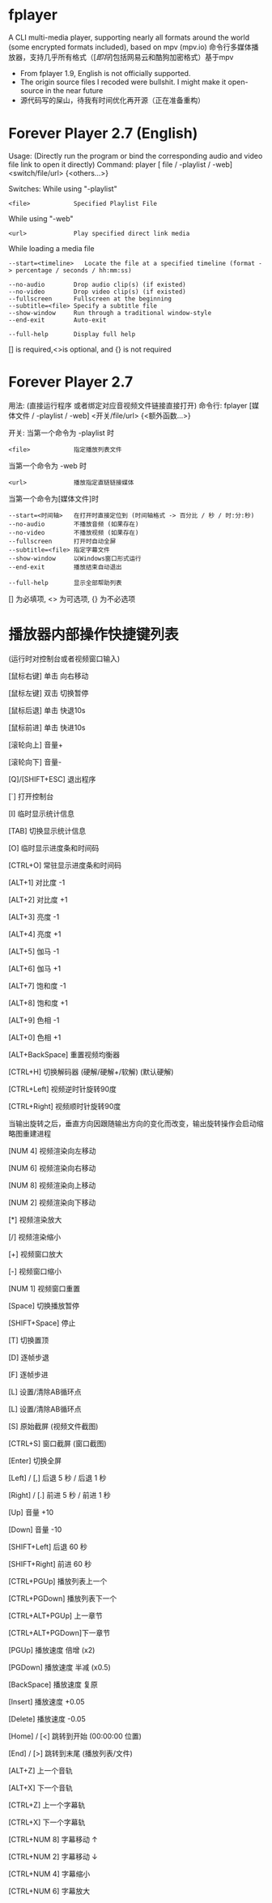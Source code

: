 # fplayer

A CLI multi-media player, supporting nearly all formats around the world (some encrypted formats included), based on mpv (mpv.io)
命令行多媒体播放器，支持几乎所有格式（[*即将*]包括网易云和酷狗加密格式）基于mpv

* From fplayer 1.9, English is not officially supported.
* The origin source files I recoded were bullshit. I might make it open-source in the near future
* 源代码写的屎山，待我有时间优化再开源（正在准备重构）

# Forever Player 2.7 (English)

Usage:
    (Directly run the program or bind the corresponding audio and video file link to open it directly)
Command:
    player [ file / -playlist / -web] <switch/file/url> {<others...>}

Switches:
While using "-playlist"

    <file>            Specified Playlist File

While using "-web" 

    <url>             Play specified direct link media
    
While loading a media file

    --start=<timeline>   Locate the file at a specified timeline (format -> percentage / seconds / hh:mm:ss)
    
    --no-audio        Drop audio clip(s) (if existed)
    --no-video        Drop video clip(s) (if existed)
    --fullscreen      Fullscreen at the beginning
    --subtitle=<file> Specify a subtitle file
    --show-window     Run through a traditional window-style
    --end-exit        Auto-exit

    --full-help       Display full help
  [] is required,<>is optional, and {} is not required

# Forever Player 2.7

用法:
    (直接运行程序 或者绑定对应音视频文件链接直接打开)
命令行:
    fplayer [媒体文件 / -playlist / -web] <开关/file/url> {<额外函数...>}

开关:
当第一个命令为 -playlist 时

    <file>            指定播放列表文件

当第一个命令为 -web 时

    <url>             播放指定直链链接媒体
当第一个命令为[媒体文件]时

    --start=<时间轴>   在打开时直接定位到 (时间轴格式 -> 百分比 / 秒 / 时:分:秒)
    --no-audio        不播放音频 (如果存在)
    --no-video        不播放视频 (如果存在)
    --fullscreen      打开时自动全屏
    --subtitle=<file> 指定字幕文件
    --show-window     以Windows窗口形式运行
    --end-exit        播放结束自动退出

    --full-help       显示全部帮助列表
  [] 为必填项, <> 为可选项, {} 为不必选项


# 播放器内部操作快捷键列表  
(运行时对控制台或者视频窗口输入)

[鼠标右键] 单击    向右移动

[鼠标左键] 双击    切换暂停

[鼠标后退] 单击    快退10s

[鼠标前进] 单击    快进10s

[滚轮向上]         音量+

[滚轮向下]         音量-



[Q]/[SHIFT+ESC]  退出程序

[`]              打开控制台

[I]              临时显示统计信息

[TAB]            切换显示统计信息

[O]              临时显示进度条和时间码

[CTRL+O]         常驻显示进度条和时间码

[ALT+1]          对比度 -1

[ALT+2]          对比度 +1

[ALT+3]          亮度 -1

[ALT+4]          亮度 +1

[ALT+5]          伽马 -1

[ALT+6]          伽马 +1

[ALT+7]          饱和度 -1

[ALT+8]          饱和度 +1

[ALT+9]          色相 -1

[ALT+0]          色相 +1

[ALT+BackSpace]  重置视频均衡器



[CTRL+H]         切换解码器 (硬解/硬解+/软解) (默认硬解)

[CTRL+Left]      视频逆时针旋转90度

[CTRL+Right]     视频顺时针旋转90度

当输出旋转之后，垂直方向因跟随输出方向的变化而改变，输出旋转操作会启动缩略图重建进程

[NUM 4]          视频渲染向左移动

[NUM 6]          视频渲染向右移动

[NUM 8]          视频渲染向上移动

[NUM 2]          视频渲染向下移动

[*]              视频渲染放大

[/]              视频渲染缩小

[+]              视频窗口放大

[-]              视频窗口缩小

[NUM 1]          视频窗口重置



[Space]          切换播放暂停

[SHIFT+Space]    停止

[T]              切换置顶

[D]              逐帧步退

[F]              逐帧步进

[L]              设置/清除AB循环点

[L]              设置/清除AB循环点

[S]              原始截屏 (视频文件截图)

[CTRL+S]         窗口截屏 (窗口截图)

[Enter]          切换全屏



[Left]  / [,]    后退 5 秒 / 后退 1 秒

[Right] / [.]    前进 5 秒 / 前进 1 秒

[Up]             音量 +10

[Down]           音量 -10

[SHIFT+Left]     后退 60 秒

[SHIFT+Right]    前进 60 秒

[CTRL+PGUp]      播放列表上一个

[CTRL+PGDown]    播放列表下一个

[CTRL+ALT+PGUp]  上一章节

[CTRL+ALT+PGDown]下一章节



[PGUp]           播放速度 倍增 (x2)

[PGDown]         播放速度 半减 (x0.5)

[BackSpace]      播放速度 复原

[Insert]         播放速度 +0.05

[Delete]         播放速度 -0.05

[Home] / [<]     跳转到开始 (00:00:00 位置)

[End]  / [>]     跳转到末尾 (播放列表/文件)



[ALT+Z]          上一个音轨

[ALT+X]          下一个音轨

[CTRL+Z]         上一个字幕轨

[CTRL+X]         下一个字幕轨

[CTRL+NUM 8]     字幕移动 ↑

[CTRL+NUM 2]     字幕移动 ↓

[CTRL+NUM 4]     字幕缩小

[CTRL+NUM 6]     字幕放大





